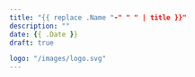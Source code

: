 ```yaml
---
title: "{{ replace .Name "-" " " | title }}"
description: ""
date: {{ .Date }}
draft: true

logo: "/images/logo.svg"
---
```

